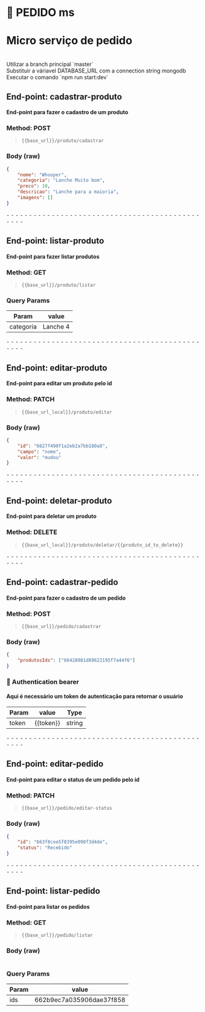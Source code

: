 # 📁 PEDIDO ms
# Micro serviço de pedido

<br>
Utilizar a branch principal `master`
<br>
Substituir a váriavel DATABASE_URL com a connection string mongodb
<br>
Executar o comando `npm run start:dev`

## End-point: cadastrar-produto
#### End-point para fazer o cadastro de um produto
### Method: POST
>```
>{{base_url}}/produto/cadastrar
>```
### Body (**raw**)

```json
{
    "nome": "Whooper",
    "categoria": "Lanche Muito bom",
    "preco": 10,
    "descricao": "Lanche para a maioria",
    "imagens": []
}
```


⁃ ⁃ ⁃ ⁃ ⁃ ⁃ ⁃ ⁃ ⁃ ⁃ ⁃ ⁃ ⁃ ⁃ ⁃ ⁃ ⁃ ⁃ ⁃ ⁃ ⁃ ⁃ ⁃ ⁃ ⁃ ⁃ ⁃ ⁃ ⁃ ⁃ ⁃ ⁃ ⁃ ⁃ ⁃ ⁃ ⁃ ⁃ ⁃ ⁃ ⁃ ⁃ ⁃ ⁃ ⁃ ⁃ ⁃

## End-point: listar-produto
#### End-point para fazer listar produtos
### Method: GET
>```
>{{base_url}}/produto/listar
>```
### Query Params

|Param|value|
|---|---|
|categoria|Lanche 4|



⁃ ⁃ ⁃ ⁃ ⁃ ⁃ ⁃ ⁃ ⁃ ⁃ ⁃ ⁃ ⁃ ⁃ ⁃ ⁃ ⁃ ⁃ ⁃ ⁃ ⁃ ⁃ ⁃ ⁃ ⁃ ⁃ ⁃ ⁃ ⁃ ⁃ ⁃ ⁃ ⁃ ⁃ ⁃ ⁃ ⁃ ⁃ ⁃ ⁃ ⁃ ⁃ ⁃ ⁃ ⁃ ⁃ ⁃

## End-point: editar-produto
#### End-point para editar um produto pelo id
### Method: PATCH
>```
>{{base_url_local}}/produto/editar
>```
### Body (**raw**)

```json
{
    "id": "6627f490f1a2eb2a7bb180a8",
    "campo": "nome",
    "valor": "mudou"
}
```


⁃ ⁃ ⁃ ⁃ ⁃ ⁃ ⁃ ⁃ ⁃ ⁃ ⁃ ⁃ ⁃ ⁃ ⁃ ⁃ ⁃ ⁃ ⁃ ⁃ ⁃ ⁃ ⁃ ⁃ ⁃ ⁃ ⁃ ⁃ ⁃ ⁃ ⁃ ⁃ ⁃ ⁃ ⁃ ⁃ ⁃ ⁃ ⁃ ⁃ ⁃ ⁃ ⁃ ⁃ ⁃ ⁃ ⁃

## End-point: deletar-produto
#### End-point para deletar um produto
### Method: DELETE
>```
>{{base_url_local}}/produto/deletar/{{produto_id_to_delete}}
>```

⁃ ⁃ ⁃ ⁃ ⁃ ⁃ ⁃ ⁃ ⁃ ⁃ ⁃ ⁃ ⁃ ⁃ ⁃ ⁃ ⁃ ⁃ ⁃ ⁃ ⁃ ⁃ ⁃ ⁃ ⁃ ⁃ ⁃ ⁃ ⁃ ⁃ ⁃ ⁃ ⁃ ⁃ ⁃ ⁃ ⁃ ⁃ ⁃ ⁃ ⁃ ⁃ ⁃ ⁃ ⁃ ⁃ ⁃

## End-point: cadastrar-pedido
#### End-point para fazer o cadastro de um pedido
### Method: POST
>```
>{{base_url}}/pedido/cadastrar
>```
### Body (**raw**)

```json
{
    "produtosIds": ["66428981d89622195f7a44f6"]
}
```

### 🔑 Authentication bearer
#### Aqui é necessário um token de autenticação para retornar o usuário

|Param|value|Type|
|---|---|---|
|token|{{token}}|string|



⁃ ⁃ ⁃ ⁃ ⁃ ⁃ ⁃ ⁃ ⁃ ⁃ ⁃ ⁃ ⁃ ⁃ ⁃ ⁃ ⁃ ⁃ ⁃ ⁃ ⁃ ⁃ ⁃ ⁃ ⁃ ⁃ ⁃ ⁃ ⁃ ⁃ ⁃ ⁃ ⁃ ⁃ ⁃ ⁃ ⁃ ⁃ ⁃ ⁃ ⁃ ⁃ ⁃ ⁃ ⁃ ⁃ ⁃

## End-point: editar-pedido
#### End-point para editar o status de um pedido pelo id
### Method: PATCH
>```
>{{base_url}}/pedido/editar-status
>```
### Body (**raw**)

```json
{
    "id": "663f8cee5f8395e090f3d4de",
    "status": "Recebido"
}
```


⁃ ⁃ ⁃ ⁃ ⁃ ⁃ ⁃ ⁃ ⁃ ⁃ ⁃ ⁃ ⁃ ⁃ ⁃ ⁃ ⁃ ⁃ ⁃ ⁃ ⁃ ⁃ ⁃ ⁃ ⁃ ⁃ ⁃ ⁃ ⁃ ⁃ ⁃ ⁃ ⁃ ⁃ ⁃ ⁃ ⁃ ⁃ ⁃ ⁃ ⁃ ⁃ ⁃ ⁃ ⁃ ⁃ ⁃

## End-point: listar-pedido
#### End-point para listar os pedidos
### Method: GET
>```
>{{base_url}}/pedido/listar
>```
### Body (**raw**)

```json

```

### Query Params

|Param|value|
|---|---|
|ids|662b9ec7a035906dae37f858|
